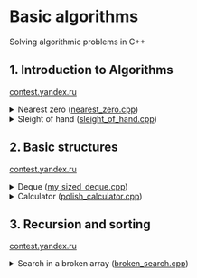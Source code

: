 # **Basic algorithms**
Solving algorithmic problems in C++

## 1. Introduction to Algorithms 
[contest.yandex.ru](https://contest.yandex.ru/contest/22449/problems/)

<details><summary>Nearest zero (<a href="https://github.com/Attii/Algorithms-and-Data-Structures/blob/main/sprint1/nearest_zero.cpp">nearest_zero.cpp</a>)</summary>
  <br>
  
### Task
  
  Timofey is looking for a place to build a house. The street where he wants to live has a length of n, meaning it consists of n  identical consecutive plots. Each plot is either empty or already has a house built on it.

Sociable Timofey does not want to live far from other people on this street. Therefore, it is important for him to know the distance from each plot to the nearest empty plot. If the plot is empty, this distance will be zero — the distance to itself.

Help Timofey calculate these distances. For this, you have a map of the street. Houses in Timofey's city were numbered in the order they were built, so their numbers on the map are unordered. Empty plots are marked with zeros.

### Input Format
The first line contains the length of the street — \( n \) (1 ≤ \( n \) ≤ \( 10^6 \)). The next line contains \( n \) non-negative integers — house numbers and designations of empty plots on the map (zeros). It is guaranteed that there is at least one zero in the sequence. House numbers (positive integers) are unique and do not exceed \( 10^9 \).

### Output Format
For each of the plots, output the distance to the nearest zero. Print the numbers in one line, separated by spaces.

### Example 1
**Input**
```
5
0 1 4 9 0
```
**Output**
```
0 1 2 1 0
```

### Example 2
**Input**
```
6
0 7 9 4 8 20
```
**Output**
```
0 1 2 3 4 5
```
</details>

<details>
  <summary>Sleight of hand (<a href="https://github.com/Attii/Algorithms-and-Data-Structures/blob/main/sprint1/sleight_of_hand.cpp">sleight_of_hand.cpp</a>)</summary>

  <br>

  ### Task

  The game "Speed Typing Trainer" consists of a 4x4 field of keys, which either have a dot or a digit from one to nine. The essence of the game is as follows: in each round, a combination of digits and dots appears on the field. At time \( t \), the player must simultaneously press all the keys that have the digit \( t \).

If at time \( t \) all the required keys are pressed, the players score one point. If there are no keys with the digit \( t \) on the field, no point is awarded.

Two players can press \( k \) keys each at the same time. Determine the number of points Gosha and Timofey can earn if they press the keys together. Let's consider Example 1, where \( k = 3 \).

Suppose \( t = 1 \). In this case, one player must press two keys with the digit 1. To find out how many keys two players will press, use the formula: \( k \times 2 \). It turns out that together the boys will press six keys and earn a point.

When \( t = 2 \), the two players need to press seven keys simultaneously. But this is not possible for the guys: each can press only three keys. No point is awarded.

At \( t = 3 \), each player needs to press one key. Success! Now Gosha and Timofey have two points.

There are no other digits on the field. Therefore, in the next rounds, where \( t = 4 \ldots t = 9 \), no points will be awarded. Thus, Gosha and Timofey will earn two points.

Determine the number of points Gosha and Timofey can earn if they press the keys together.

### Input Format
The first line contains an integer \( k \) (1 ≤ \( k \) ≤ 5).

The next four lines represent the appearance of the trainer — 4 characters in each line. Each character is either a dot or a digit from 1 to 9. The characters in one line are consecutive and not separated by spaces.

### Output Format
Print a single number — the maximum number of points that Gosha and Timofey can score.

### Example 1
**Input**
```
3
1231
2..2
2..2
2..2
```
**Output**
```
2
```

### Example 2
**Input**
```
4
1111
9999
1111
9911
```
**Output**
```
1
```

### Example 3
**Input**
```
4
1111
1111
1111
1111
```
**Output**
```
0
```
</details>

## 2. Basic structures
[contest.yandex.ru](https://contest.yandex.ru/contest/22779/problems/)

<details>
  <summary>Deque (<a href="https://github.com/Attii/Algorithms-and-Data-Structures/blob/main/sprint2/my_sized_deque.cpp">my_sized_deque.cpp</a>)</summary>
  
  <br>

### Task
Gosha implemented a data structure called Deque (double-ended queue), where the maximum size is determined by a given number. The methods `push_back(x)`, `push_front(x)`, `pop_back()`, and `pop_front()` worked correctly. However, if the deque had many elements, the program ran very slowly. The problem was that not all operations were performed in O(1) time complexity. Help Gosha! Write an efficient implementation.

Attention: Use a circular buffer for the implementation.

### Input format
The first line contains the number of commands `n` — an integer not exceeding 100,000. The second line contains the number `m` — the maximum size of the deque. It does not exceed 50,000. The next `n` lines contain one of the following commands:

- `push_back(value)` – add an element to the end of the deque. If the deque already contains the maximum number of elements, output "error".
- `push_front(value)` – add an element to the beginning of the deque. If the deque already contains the maximum number of elements, output "error".
- `pop_front()` – output the first element of the deque and remove it. If the deque was empty, output "error".
- `pop_back()` – output the last element of the deque and remove it. If the deque was empty, output "error".

`Value` is an integer not exceeding 1000 in absolute value.

### Output format
Output the result of each command on a separate line. For successful `push_back(x)` and `push_front(x)` commands, do not output anything.

### Example 1

#### Input
```plaintext
4
4
push_front 861
push_front -819
pop_back
pop_back
```

#### Output
```plaintext
861
-819
```

### Example 2

#### Input
```plaintext
7
10
push_front -855
push_front 0
pop_back
pop_back
push_back 844
pop_back
push_back 823
```

#### Output
```plaintext
-855
0
844
```

### Example 3

#### Input
```plaintext
6
6
push_front -201
push_back 959
push_back 102
push_front 20
pop_front
pop_back
```

#### Output
```plaintext
20
102
```
</details>

<details><summary>Calculator (<a href="https://github.com/Attii/Algorithms-and-Data-Structures/blob/main/sprint2/polish_calculator.cpp">polish_calculator.cpp</a>)</summary>
  <br>

  ### Task 

The task is related to reverse Polish notation. It is used for parsing arithmetic expressions. It is also sometimes called postfix notation.

In postfix notation, operands are located before the operators.

Example 1:
```
3 4 +
```
means 3 + 4 and equals 7.

Example 2:
```
12 5 /
```
Since division is integer division, the result is 2.

Example 3:
```
10 2 4 * -
```
means 10 - 2 * 4 and equals 2.

Let's analyze the last example in more detail:

The * sign is immediately after the numbers 2 and 4, so the operation indicated by this sign must be applied to them, that is, multiply these two numbers. As a result, we get 8.

After that, the expression becomes:

```
10 8 -
```
The "minus" operation must be applied to the two preceding numbers, that is, 10 and 8. As a result, we get 2.

Let's consider the algorithm in more detail. To implement it, we will use a stack.

To calculate the value of an expression written in reverse Polish notation, you need to read the expression from left to right and follow these steps:

1. **Process the input symbol**:
   - If an operand is encountered, it is placed on the top of the stack.
   - If an operation sign is encountered, the operation is performed on the required number of values taken from the stack in the order they were added. The result of the performed operation is placed on the top of the stack.
2. **If the input set of characters is not fully processed, go back to step 1**.
3. **After fully processing the input set of characters, the result of the expression calculation is on the top of the stack**. If there are several numbers left in the stack, only the top element should be output.

**Note about negative numbers and division**: In this task, division is understood as mathematical integer division. This means that rounding always occurs downwards. Specifically, if `a / b = c`, then `b ⋅ c` is the largest number that does not exceed `a` and is simultaneously divisible by `b`.

For example, `-1 / 3 = -1`. Be careful: in C++, Java, and Go, for instance, division works differently.

In the current task, it is guaranteed that there is no division by a negative number.

### Input Format
The single line contains an expression written in reverse Polish notation. Numbers and arithmetic operations are separated by spaces.

The input may include the operations: `+`, `-`, `*`, `/` and numbers, whose absolute value does not exceed 10000.

It is guaranteed that the value of intermediate expressions in the test data does not exceed 50000 in absolute value.

### Output Format
Output a single number — the value of the expression.

### Example 1

**Input**:
```
2 1 + 3 *
```

**Output**:
```
9
```

### Example 2

**Input**:
```
7 2 + 4 * 2 +
```

**Output**:
```
38
```
  
</details>

## 3. Recursion and sorting
[contest.yandex.ru](https://contest.yandex.ru/contest/23638/problems/)

<details><summary>Search in a broken array (<a href="https://github.com/Attii/Algorithms-and-Data-Structures/blob/main/sprint3/broken_search.cpp">broken_search.cpp</a>)</summary>
<br>

  ### Task 

Alla made a mistake when copying data from one data structure to another. She stored an array of numbers in a circular buffer. The array was sorted in ascending order, allowing elements to be found in logarithmic time. Alla copied the data from the circular buffer to a regular array but shifted the data of the original sorted sequence (the array could still remain sorted). Nonetheless, it's necessary to ensure the ability to find an element in it in O(log n) time.
You can assume that the array contains only unique elements.
You are required to implement a function that performs the search in the broken array. Note that reading data and printing the answer is not required.

### Input format
The function accepts an array of natural numbers and a target number `k`. The length of the array does not exceed 10000. The elements of the array and the number `k` do not exceed 10000 in value.
In the examples:
The first line contains the number `n` — the length of the array.
The second line contains a positive number `k` — the target element.
In the next line, `n` natural numbers are given separated by spaces — the elements of the array.

### Output format
The function should return the index of the element equal to `k` if it is present in the array (indexing starts from zero). If the element is not found, the function should return `-1`.
The array cannot be modified.
To filter out inefficient solutions, your function will be run from 10000 to 1000000 times.

### Example 1

**Input**:
```plaintext
9
5
19 21 100 101 1 4 5 7 12
```

**Output**:
```plaintext
6
```

### Example 2

**Input**:
```plaintext
2
1
5 1
```

**Output**:
```plaintext
1
```
</details>

